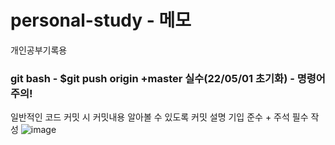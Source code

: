 # personal-study - 메모 
개인공부기록용

### git bash - $git push origin +master 실수(22/05/01 초기화) - 명령어 주의!

일반적인 코드 커밋 시 커밋내용 알아볼 수 있도록 커밋 설명 기입 준수  + 주석 필수 작성 
![image](https://user-images.githubusercontent.com/97571604/193751171-263ae6bc-f61b-45ee-ae5a-16ed112f5a5c.png)

